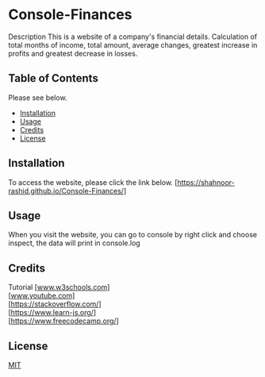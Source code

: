 # Console-Finances
Description
This is a website of a company's financial details. Calculation of total months of income, total amount, average changes, greatest increase in profits and greatest decrease in losses.
## Table of Contents 

Please see below.
- [Installation](#installation)
- [Usage](#usage)
- [Credits](#credits)
- [License](#license)


## Installation
To access the website, please click the link below. 
[https://shahnoor-rashid.github.io/Console-Finances/]

## Usage
When you visit the website, you can go to console by right click and choose inspect, the data will print in console.log

## Credits
Tutorial [www.w3schools.com]<br>
         [www.youtube.com]<br>
         [https://stackoverflow.com/]<br> 
         [https://www.learn-js.org/]<br>
         [https://www.freecodecamp.org/]<br>

## License

[MIT](https://choosealicense.com/licenses/mit/)
